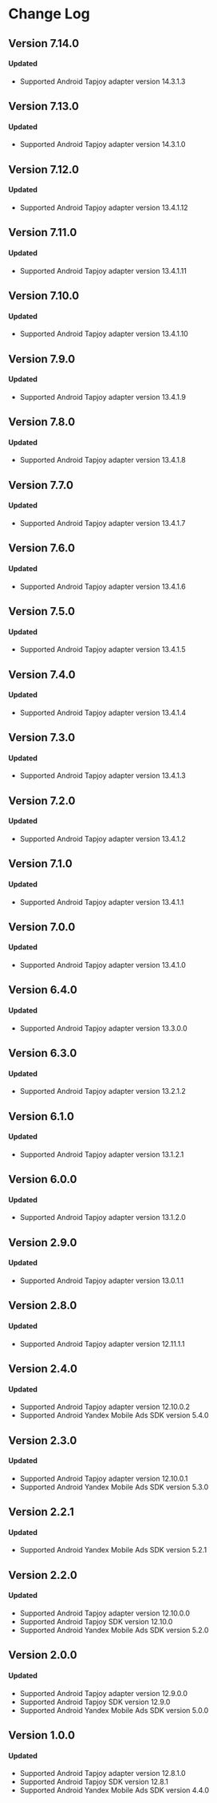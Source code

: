 # Change Log

## Version 7.14.0

#### Updated

* Supported Android Tapjoy adapter version 14.3.1.3

## Version 7.13.0

#### Updated

* Supported Android Tapjoy adapter version 14.3.1.0

## Version 7.12.0

#### Updated

* Supported Android Tapjoy adapter version 13.4.1.12

## Version 7.11.0

#### Updated

* Supported Android Tapjoy adapter version 13.4.1.11

## Version 7.10.0

#### Updated

* Supported Android Tapjoy adapter version 13.4.1.10

## Version 7.9.0

#### Updated

* Supported Android Tapjoy adapter version 13.4.1.9

## Version 7.8.0

#### Updated

* Supported Android Tapjoy adapter version 13.4.1.8

## Version 7.7.0

#### Updated

* Supported Android Tapjoy adapter version 13.4.1.7

## Version 7.6.0

#### Updated

* Supported Android Tapjoy adapter version 13.4.1.6

## Version 7.5.0

#### Updated

* Supported Android Tapjoy adapter version 13.4.1.5

## Version 7.4.0

#### Updated

* Supported Android Tapjoy adapter version 13.4.1.4

## Version 7.3.0

#### Updated

* Supported Android Tapjoy adapter version 13.4.1.3

## Version 7.2.0

#### Updated

* Supported Android Tapjoy adapter version 13.4.1.2

## Version 7.1.0

#### Updated

* Supported Android Tapjoy adapter version 13.4.1.1

## Version 7.0.0

#### Updated

* Supported Android Tapjoy adapter version 13.4.1.0

## Version 6.4.0

#### Updated

* Supported Android Tapjoy adapter version 13.3.0.0

## Version 6.3.0

#### Updated

* Supported Android Tapjoy adapter version 13.2.1.2

## Version 6.1.0

#### Updated

* Supported Android Tapjoy adapter version 13.1.2.1

## Version 6.0.0

#### Updated

* Supported Android Tapjoy adapter version 13.1.2.0

## Version 2.9.0

#### Updated

* Supported Android Tapjoy adapter version 13.0.1.1

## Version 2.8.0

#### Updated

* Supported Android Tapjoy adapter version 12.11.1.1

## Version 2.4.0

#### Updated

* Supported Android Tapjoy adapter version 12.10.0.2
* Supported Android Yandex Mobile Ads SDK version 5.4.0

## Version 2.3.0

#### Updated

* Supported Android Tapjoy adapter version 12.10.0.1
* Supported Android Yandex Mobile Ads SDK version 5.3.0

## Version 2.2.1

#### Updated

* Supported Android Yandex Mobile Ads SDK version 5.2.1

## Version 2.2.0

#### Updated

* Supported Android Tapjoy adapter version 12.10.0.0
* Supported Android Tapjoy SDK version 12.10.0
* Supported Android Yandex Mobile Ads SDK version 5.2.0

## Version 2.0.0

#### Updated

* Supported Android Tapjoy adapter version 12.9.0.0
* Supported Android Tapjoy SDK version 12.9.0
* Supported Android Yandex Mobile Ads SDK version 5.0.0

## Version 1.0.0

#### Updated

* Supported Android Tapjoy adapter version 12.8.1.0
* Supported Android Tapjoy SDK version 12.8.1
* Supported Android Yandex Mobile Ads SDK version 4.4.0
